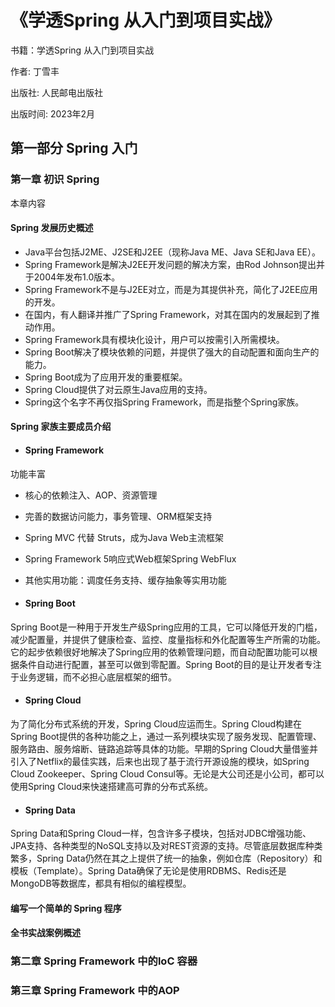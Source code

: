 # 《学透Spring 从入门到项目实战》

书籍：学透Spring 从入门到项目实战

作者: 丁雪丰

出版社: 人民邮电出版社

出版时间: 2023年2月

## 第一部分 Spring 入门

### 第一章 初识 Spring

本章内容

####  Spring 发展历史概述

- Java平台包括J2ME、J2SE和J2EE（现称Java ME、Java SE和Java EE）。
- Spring Framework是解决J2EE开发问题的解决方案，由Rod Johnson提出并于2004年发布1.0版本。
- Spring Framework不是与J2EE对立，而是为其提供补充，简化了J2EE应用的开发。
- 在国内，有人翻译并推广了Spring Framework，对其在国内的发展起到了推动作用。
- Spring Framework具有模块化设计，用户可以按需引入所需模块。
- Spring Boot解决了模块依赖的问题，并提供了强大的自动配置和面向生产的能力。
- Spring Boot成为了应用开发的重要框架。
- Spring Cloud提供了对云原生Java应用的支持。
- Spring这个名字不再仅指Spring Framework，而是指整个Spring家族。

#### Spring 家族主要成员介绍

- #### Spring Framework
功能丰富

- 核心的依赖注入、AOP、资源管理
- 完善的数据访问能力，事务管理、ORM框架支持
- Spring MVC 代替 Struts，成为Java Web主流框架
- Spring Framework 5响应式Web框架Spring WebFlux
- 其他实用功能：调度任务支持、缓存抽象等实用功能

- #### Spring Boot
Spring Boot是一种用于开发生产级Spring应用的工具，它可以降低开发的门槛，减少配置量，并提供了健康检查、监控、度量指标和外化配置等生产所需的功能。它的起步依赖很好地解决了Spring应用的依赖管理问题，而自动配置功能可以根据条件自动进行配置，甚至可以做到零配置。Spring Boot的目的是让开发者专注于业务逻辑，而不必担心底层框架的细节。

- #### Spring Cloud
为了简化分布式系统的开发，Spring Cloud应运而生。Spring Cloud构建在Spring Boot提供的各种功能之上，通过一系列模块实现了服务发现、配置管理、服务路由、服务熔断、链路追踪等具体的功能。早期的Spring Cloud大量借鉴并引入了Netflix的最佳实践，后来也出现了基于流行开源设施的模块，如Spring Cloud Zookeeper、Spring Cloud Consul等。无论是大公司还是小公司，都可以使用Spring Cloud来快速搭建高可靠的分布式系统。

- #### Spring Data

Spring Data和Spring Cloud一样，包含许多子模块，包括对JDBC增强功能、JPA支持、各种类型的NoSQL支持以及对REST资源的支持。尽管底层数据库种类繁多，Spring Data仍然在其之上提供了统一的抽象，例如仓库（Repository）和模板（Template）。Spring Data确保了无论是使用RDBMS、Redis还是MongoDB等数据库，都具有相似的编程模型。

####  编写一个简单的 Spring 程序

####  全书实战案例概述

### 第二章 Spring Framework 中的loC 容器

### 第三章 Spring Framework 中的AOP